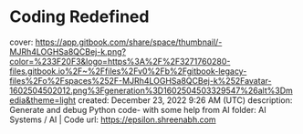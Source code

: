 # Coding Redefined

cover: https://app.gitbook.com/share/space/thumbnail/-MJRh4LOGHSa8QCBej-k.png?color=%233F20F3&logo=https%3A%2F%2F3271760280-files.gitbook.io%2F~%2Ffiles%2Fv0%2Fb%2Fgitbook-legacy-files%2Fo%2Fspaces%252F-MJRh4LOGHSa8QCBej-k%252Favatar-1602504502012.png%3Fgeneration%3D1602504503329547%26alt%3Dmedia&theme=light
created: December 23, 2022 9:26 AM (UTC)
description: Generate and debug Python code- with some help from AI
folder: AI Systems / AI | Code
url: https://epsilon.shreenabh.com
